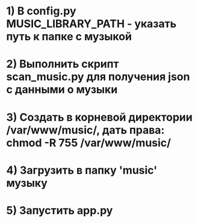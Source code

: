 # 1) В config.py MUSIC_LIBRARY_PATH - указать путь к папке с музыкой
# 2) Выполнить скрипт scan_music.py для получения json с данными о музыки
# 3) Создать в корневой директории /var/www/music/, дать права: chmod -R 755 /var/www/music/
# 4) Загрузить в папку 'music' музыку
# 5) Запустить app.py
